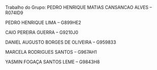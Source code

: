 Trabalho do Grupo:
PEDRO HENRIQUE MATIAS CANSANCAO ALVES – R074ID9

PEDRO HENRIQUE LIMA – G899HE2

CAIO PEREIRA GUERRA – G9210J0

DANIEL AUGUSTO BORGES DE OLIVEIRA – G959833

MARCELA RODRIGUES SANTOS – G967AH1

YASMIN FOGAÇA SANTOS LEME – G9843H8
